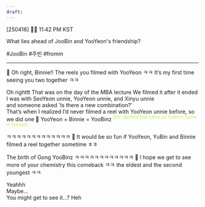 ```yaml
---
draft:
---
```

[250416] 🐣💭 11:42 PM KST

What lies ahead of JooBin and YooYeon's friendship? 

#JooBin #주빈 #fromm
___
🫧 Oh right, Binnie!! The reels you filmed with YooYeon ㅋㅋ It’s my first time seeing you two together ㅋㅋ

Oh righttt
That was on the day of the MBA lecture
We filmed it after it ended 
I was with SeoYeon unnie, YooYeon unnie, and Xinyu unnie  
and someone asked 'Is there a new combination?'  
That’s when I realized I’d never filmed a reel with YooYeon unnie before, so we did one
🫧 YooYeon + Binnie = YooBinz <font color="#b7f54c"><sup>[t/n: Spelled that same as YuBin's name in Korean]</sup></font>

ㅋㅋㅋㅋㅋㅋㅋㅋㅋㅋㅋㅋㅋ
🫧 It would be so fun if YooYeon, YuBin and Binnie filmed a reel together sometime ㅎㅎ

The birth of Gong YooBinz 
ㅋㅋㅋㅋㅋㅋㅋㅋㅋㅋㅋㅋ
🫧 I hope we get to see more of your chemistry this comeback ㅋㅋ the eldest and the second youngest ㅋㅋ

Yeahhh  
Maybe...  
You might get to see it…?
Heh